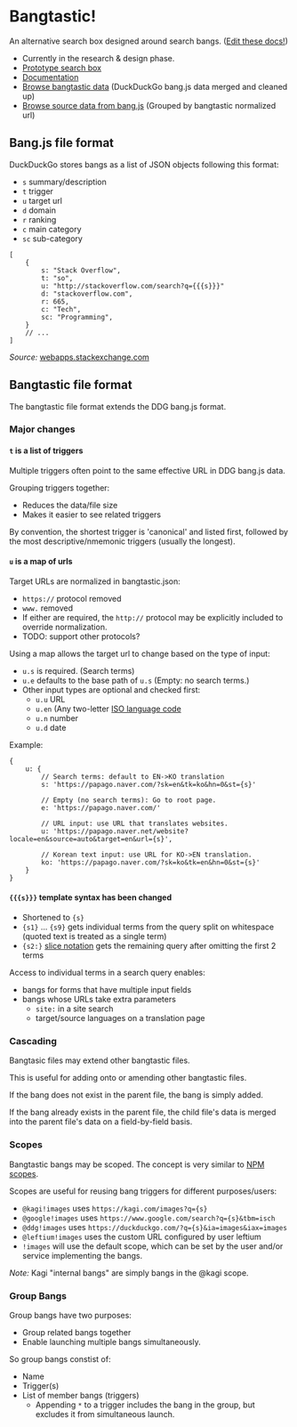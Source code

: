# Bangtastic!

An alternative search box designed around search bangs. ([Edit these docs!](https://github.com/Leftium/bangtastic/edit/main/docs/index.md))

- Currently in the research & design phase.
- [Prototype search box](https://bangtastic.vercel.app)
- [Documentation](https://www.leftium.com/bangtastic)
- [Browse bangtastic data](https://bangtastic.vercel.app/bangs) (DuckDuckGo bang.js data merged and cleaned up)
- [Browse source data from bang.js](https://bangtastic.vercel.app/bangs/sources) (Grouped by bangtastic normalized url)

## Bang.js file format

DuckDuckGo stores bangs as a list of JSON objects following this format:

- `s` summary/description
- `t` trigger
- `u` target url
- `d` domain
- `r` ranking
- `c` main category
- `sc` sub-category

```
[
    {
        s: "Stack Overflow",
        t: "so",
        u: "http://stackoverflow.com/search?q={{{s}}}"
        d: "stackoverflow.com",
        r: 665,
        c: "Tech",
        sc: "Programming",
    }
    // ...
]
```

*Source:* [webapps.stackexchange.com](https://webapps.stackexchange.com/a/162253/1530)


## Bangtastic file format

The bangtastic file format extends the DDG bang.js format.

### Major changes

#### `t` is a list of triggers

Multiple triggers often point to the same effective URL in DDG bang.js data.

Grouping triggers together:
- Reduces the data/file size
- Makes it easier to see related triggers

By convention, the shortest trigger is 'canonical' and listed first, followed by the most descriptive/nmemonic triggers (usually the longest).

#### `u` is a map of urls

Target URLs are normalized in bangtastic.json:
- `https://` protocol removed
- `www.` removed
- If either are required, the `http://` protocol may be explicitly included to override normalization.
- TODO: support other protocols?

Using a map allows the target url to change based on the type of input:
- `u.s` is required. (Search terms)
- `u.e` defaults to the base path of `u.s` (Empty: no search terms.)
- Other input types are optional and checked first:
  - `u.u` URL
  - `u.en` (Any two-letter [ISO language code](https://www.wikiwand.com/en/List_of_ISO_639_language_codes)
  - `u.n` number
  - `u.d` date

Example:
```
{
    u: {
        // Search terms: default to EN->KO translation
        s: 'https://papago.naver.com/?sk=en&tk=ko&hn=0&st={s}'

        // Empty (no search terms): Go to root page. 
        e: 'https://papago.naver.com/'

        // URL input: use URL that translates websites.
        u: 'https://papago.naver.net/website?locale=en&source=auto&target=en&url={s}',

        // Korean text input: use URL for KO->EN translation.
        ko: 'https://papago.naver.com/?sk=ko&tk=en&hn=0&st={s}' 
    }
}
```

#### `{{{s}}}` template syntax has been changed

- Shortened to `{s}`
- `{s1}` ... `{s9}` gets individual terms from the query split on whitespace (quoted text is treated as a single term)
- `{s2:}` [slice notation](https://github.com/tc39/proposal-slice-notation) gets the remaining query after omitting the first 2 terms

Access to individual terms in a search query enables:
- bangs for forms that have multiple input fields
- bangs whose URLs take extra parameters
  -  `site:` in a site search
  -  target/source languages on a translation page

### Cascading

Bangtasic files may extend other bangtastic files.

This is useful for adding onto or amending other bangtastic files.

If the bang does not exist in the parent file, the bang is simply added.

If the bang already exists in the parent file, the child file's data is merged into the parent file's data on a field-by-field basis.

### Scopes

Bangtastic bangs may be scoped. The concept is very similar to [NPM scopes](https://docs.npmjs.com/about-scopes).

Scopes are useful for reusing bang triggers for different purposes/users:

- `@kagi!images` uses `https://kagi.com/images?q={s}`
- `@google!images` uses `https://www.google.com/search?q={s}&tbm=isch`
- `@ddg!images` uses `https://duckduckgo.com/?q={s}&ia=images&iax=images`
- `@leftium!images` uses the custom URL configured by user leftium
- `!images` will use the default scope, which can be set by the user and/or service implementing the bangs.

*Note:* Kagi "internal bangs" are simply bangs in the @kagi scope.

### Group Bangs

Group bangs have two purposes:
- Group related bangs together
- Enable launching multiple bangs simultaneously.

So group bangs constist of:
- Name
- Trigger(s)
- List of member bangs (triggers)
    - Appending `*` to a trigger includes the bang in the group, but excludes it from simultaneous launch.






